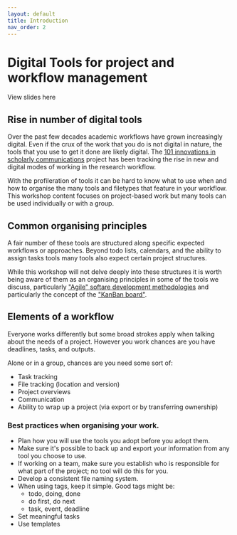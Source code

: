 ```yaml
---
layout: default
title: Introduction
nav_order: 2
---
```


# Digital Tools for project and workflow management

View slides here

## Rise in number of digital tools

Over the past few decades academic workflows have grown increasingly digital. Even if the crux of the work that you do is not digital in nature, the tools that you use to get it done are likely digital. The [101 innovations in scholarly communications](https://101innovations.wordpress.com/workflows/) project has been tracking the rise in new and digital modes of working in the research workflow.

With the profileration of tools it can be hard to know what to use when and how to organise the many tools and filetypes that feature in your workflow. This workshop content focuses on project-based work but many tools can be used individually or with a group.

## Common organising principles

A fair number of these tools are structured along specific expected workflows or approaches. Beyond todo lists, calendars, and the ability to assign tasks tools many tools also expect certain project structures.

While this workshop will not delve deeply into these structures it is worth being aware of them as an organising principles in some of the tools we discuss, particularly ["Agile" softare development methodologies](https://www.agilealliance.org/agile101/) and particularly the concept of the ["KanBan board"](https://www.agilealliance.org/glossary/kanban-board/).

## Elements of a workflow
Everyone works differently but some broad strokes apply when talking about the needs of a project. However you work chances are you have deadlines, tasks, and outputs.

Alone or in a group, chances are you need some sort of:
* Task tracking
* File tracking (location and version)
* Project overviews
* Communication
* Ability to wrap up a project (via export or by transferring ownership)

### Best practices when organising your work.

* Plan how you will use the tools you adopt before you adopt them.
* Make sure it's possible to back up and export your information from any tool you choose to use.
* If working on a team, make sure you establish who is responsible for what part of the project; no tool will do this for you.
* Develop a consistent file naming system.
* When using tags, keep it simple. Good tags might be:
  * todo, doing, done
  * do first, do next
  * task, event, deadline
* Set meaningful tasks
* Use templates
